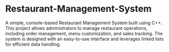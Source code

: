 # Restaurant-Management-System
A simple, console-based Restaurant Management System built using C++. This project allows administrators to manage restaurant operations, including order management, menu customization, and sales tracking. The system is designed with an easy-to-use interface and leverages linked lists for efficient data handling.
